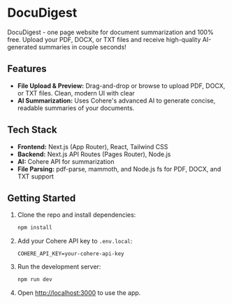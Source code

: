 # DocuDigest

DocuDigest - one page website for document summarization and 100% free. Upload your PDF, DOCX, or TXT files and receive  high-quality AI-generated summaries in couple seconds!

## Features
- **File Upload & Preview:** Drag-and-drop or browse to upload PDF, DOCX, or TXT files. Clean, modern UI with clear 
- **AI Summarization:** Uses Cohere's advanced AI to generate concise, readable summaries of your documents.

## Tech Stack
- **Frontend:** Next.js (App Router), React, Tailwind CSS
- **Backend:** Next.js API Routes (Pages Router), Node.js
- **AI:** Cohere API for summarization
- **File Parsing:** pdf-parse, mammoth, and Node.js fs for PDF, DOCX, and TXT support

## Getting Started
1. Clone the repo and install dependencies:
   ```bash
   npm install
   ```
2. Add your Cohere API key to `.env.local`:
   ```env
   COHERE_API_KEY=your-cohere-api-key
   ```
3. Run the development server:
   ```bash
   npm run dev
   ```
4. Open [http://localhost:3000](http://localhost:3000) to use the app.

